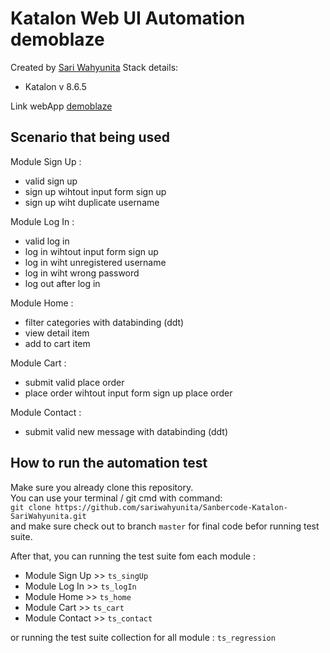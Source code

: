 # Katalon Web UI Automation demoblaze
Created by [Sari Wahyunita](https://www.linkedin.com/in/sariwahyunita/)
Stack details:
* Katalon v 8.6.5

Link webApp [demoblaze](https://demoblaze.com/)

## Scenario that being used
Module Sign Up : 
* valid sign up
* sign up wihtout input form sign up
* sign up wiht duplicate username
  
Module Log In :
* valid log in
* log in wihtout input form sign up
* log in wiht unregistered username
* log in wiht wrong password
* log out after log in
  
Module Home :
* filter categories with databinding (ddt)
* view detail item
* add to cart item
  
Module Cart :
* submit valid place order
* place order wihtout input form sign up place order
  
Module Contact :
* submit valid new message with databinding (ddt)

## How to run the automation test
Make sure you already clone this repository. <br>
You can use your terminal / git cmd with command:<br>
`git clone https://github.com/sariwahyunita/Sanbercode-Katalon-SariWahyunita.git` <br>
and make sure check out to branch `master` for final code befor running test suite.

After that, you can running the test suite fom each module :
* Module Sign Up >> `ts_singUp`
* Module Log In >> `ts_logIn`
* Module Home >> `ts_home`
* Module Cart >> `ts_cart`
* Module Contact >> `ts_contact`
  
or running the test suite collection for all module :
`ts_regression`
